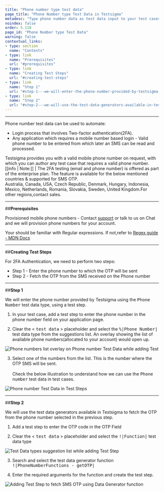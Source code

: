 ```yaml
---
title: "Phone number type test data"
page_title: "Phone Number type Test Data in Testsigma"
metadesc: "Type phone number data as test data input to your test cases in Testsigma. Learn how to use phone number as test data type for your test cases in Test Automation"
noindex: false
order: 5.118
page_id: "Phone Number type Test Data"
warning: false
contextual_links:
- type: section
  name: "Contents"
- type: link
  name: "Prerequisites"
  url: "#prerequisites"
- type: link
  name: "Creating Test Steps"
  url: "#creating-test-steps"
- type: link
  name: "Step 1"
  url: "#step-1---we-will-enter-the-phone-number-provided-by-testsigma-using-the-phone-number-test-data-type-using-a-test-step"
- type: link
  name: "Step 2"
  url: "#step-2---we-will-use-the-test-data-generators-available-in-testsigma-to-fetch-the-otp-from-the-phone-number-selected-in-the-previous-step"
---
```


---

Phone number test data can be used to automate:
* Login process that involves Two-factor authentication(2FA).
*  Any application which requires a mobile number based login - Valid phone number to be entered from which later an SMS can be read and processed.

Testsigma provides you with a valid mobile phone number on request, with which you can author any test case that requires a valid phone number.
[[info | Note:]]
| The 2FA testing (email and phone number) is offered as part of the enterprise plan. The feature is available for the below mentioned countries & supported for SMS OTP. <br>Australia, Canada, USA, Czech Republic, Denmark, Hungary, Indonesia, Mexico, Netherlands, Romania, Slovakia, Sweden, United Kingdom.For other regions,contact sales.

---
##**Prerequisites**

Provisioned mobile phone numbers - Contact [support](http://support@testsigma.com) or talk to us on Chat and we will provision phone numbers for your account.

Your should be familiar with Regular expressions. If not,refer to [Regex guide - MDN Docs](https://developer.mozilla.org/en-US/docs/Web/JavaScript/Guide/Regular_Expressions)

---
##**Creating Test Steps**

For 2FA Authentication, we need to perform two steps:
* Step 1 - Enter the phone number to which the OTP will be sent
* Step 2 - Fetch the OTP from the SMS received on the Phone number

---
##**Step 1** 

We will enter the phone number provided by Testsigma using the <kbd>Phone Number</kbd> test data type, using a test step.

1. In your test case, add a test step to enter the phone number in the phone number field on your application page.

2. Clear the < <kbd>test data</kbd> > placeholder and select the <kbd>%|Phone Number|</kbd> test data type from the suggestions list.
An overlay showing the list of available phone numbers(allocated to your account) would open up.

![Phone numbers list overlay on Phone number Test Data while adding Test](https://docs.testsigma.com/images/phone-number/create-test-step-update-test-data-phone-number-test-data.png)

3. Select one of the numbers from the list. This is the number where the OTP SMS will be sent.<br><br>Check the below illustration to understand how we can use the <kbd>Phone number</kbd> test data in test cases.

![Phone number Test Data in Test Steps](https://docs.testsigma.com/images/phone-number/phone-number-test-data-test-steps.gif)

---
##**Step 2** 

We will use the test data generators available in Testsigma to fetch the OTP from the phone number selected in the previous step.

1. Add a test step to enter the OTP code in the OTP Field

2. Clear the < <kbd>test data</kbd> > placeholder and select the <kbd>!|Function|</kbd> test data type

![Test Data types suggestion list while adding Test Step](https://docs.testsigma.com/images/phone-number/add-step-test-data-type-suggestions-list.png)

3. Search and select the test data generator function <kbd>!|PhoneNumberFunctions - getOTP|</kbd>

4. Enter the required arguments for the function and create the test step.

![Adding Test Step to fetch SMS OTP using Data Generator function](https://docs.testsigma.com/images/phone-number/create-test-step-getsmsotp.png)



